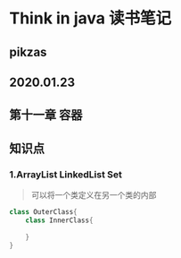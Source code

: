 # Think in java 读书笔记
## pikzas
## 2020.01.23
## 第十一章 容器
## 知识点
### 1.ArrayList LinkedList Set
> 可以将一个类定义在另一个类的内部
```java
class OuterClass{
    class InnerClass{
        
    }
}
```

